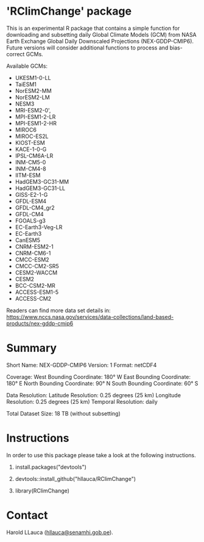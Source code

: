 'RClimChange' package
========================

This is an experimental R package that contains a simple function for downloading and subsetting daily Global Climate Models (GCM) from NASA Earth Exchange Global Daily Downscaled Projections (NEX-GDDP-CMIP6). Future versions will consider additional functions to process and bias-correct GCMs.

Available GCMs:
- UKESM1-0-LL
- TaiESM1
- NorESM2-MM
- NorESM2-LM
- NESM3
- MRI-ESM2-0',
- MPI-ESM1-2-LR
- MPI-ESM1-2-HR
- MIROC6
- MIROC-ES2L
- KIOST-ESM
- KACE-1-0-G
- IPSL-CM6A-LR
- INM-CM5-0
- INM-CM4-8
- IITM-ESM
- HadGEM3-GC31-MM
- HadGEM3-GC31-LL
- GISS-E2-1-G
- GFDL-ESM4
- GFDL-CM4_gr2
- GFDL-CM4
- FGOALS-g3
- EC-Earth3-Veg-LR
- EC-Earth3
- CanESM5
- CNRM-ESM2-1
- CNRM-CM6-1
- CMCC-ESM2
- CMCC-CM2-SR5
- CESM2-WACCM
- CESM2
- BCC-CSM2-MR
- ACCESS-ESM1-5
- ACCESS-CM2

Readers can find more data set details in: https://www.nccs.nasa.gov/services/data-collections/land-based-products/nex-gddp-cmip6


Summary
=======
Short Name: NEX-GDDP-CMIP6
Version: 1
Format: netCDF4

Coverage:
West Bounding Coordinate: 180° W
East Bounding Coordinate: 180° E
North Bounding Coordinate: 90° N
South Bounding Coordinate: 60° S

Data Resolution:
Latitude Resolution: 0.25 degrees (25 km)
Longitude Resolution: 0.25 degrees (25 km)
Temporal Resolution: daily

Total Dataset Size: 18 TB (without subsetting)


Instructions
============
In order to use this package please take a look at the following instructions.

1. install.packages("devtools")

2. devtools::install_github("hllauca/RClimChange")

3. library(RClimChange)


Contact
========
Harold LLauca (hllauca@senamhi.gob.pe).
